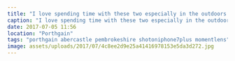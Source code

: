 ```yaml
---
title: "I love spending time with these two especially in the outdoors together. Just coming into  from"
caption: "I love spending time with these two especially in the outdoors together. Just coming into  from"
date: 2017-07-05 11:56
location: "Porthgain"
tags: "porthgain abercastle pembrokeshire shotoniphone7plus momentlens"
image: assets/uploads/2017/07/4c8ee2d9e25a41416978153e5da3d272.jpg
---
```

